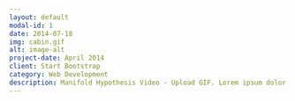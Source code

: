 ```yaml
---
layout: default
modal-id: 1
date: 2014-07-18
img: cabin.gif
alt: image-alt
project-date: April 2014
client: Start Bootstrap
category: Web Development
description: Manifold Hypothesis Video - Upload GIF. Lorem ipsum dolor sit amet, consectetur adipisicing elit. Mollitia neque assumenda ipsam nihil, molestias magnam, recusandae quos quis inventore quisquam velit asperiores, vitae? Reprehenderit soluta, eos quod consequuntur itaque. Nam.
---
```








